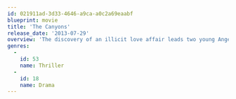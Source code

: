 ```yaml
---
id: 021911ad-3d33-4646-a9ca-a0c2a69eaabf
blueprint: movie
title: 'The Canyons'
release_date: '2013-07-29'
overview: 'The discovery of an illicit love affair leads two young Angelenos on a violent, sexually charged tour through the dark side of human nature.'
genres:
  -
    id: 53
    name: Thriller
  -
    id: 18
    name: Drama
---
```

